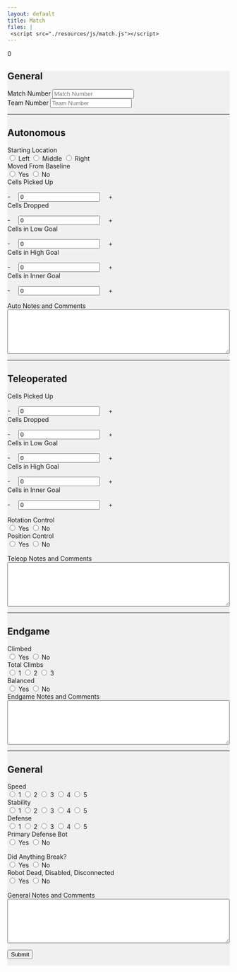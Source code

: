 ```yaml
---
layout: default
title: Match
files: |
 <script src="./resources/js/match.js"></script>
---
```

<div id='spinner'></div>
<div id='status'>0</div>
<div id='page' class="container-fluid" style="background-color: #f0f0f0; margin-bottom: 15px">
    <form>
        <div class="row">
            <div class="col">
                <h2>General</h2>
            </div>
        </div>
        <div class="row">
            <div class="col">
                <label class="mr-sm-2" for="matchNumber">Match Number</label>
                <input id="matchNumber" maxlength="3" onkeypress='return event.charCode >= 48 && event.charCode <= 57'
                    autocomplete="off" type="tel" class="form-control" placeholder="Match Number">
            </div>
            <div class="col">
                <label class="mr-sm-2" for="teamNumber">Team Number</label>
                <input id="teamNumber" maxlength="4" onkeypress='return event.charCode >= 48 && event.charCode <= 57'
                    autocomplete="off" type="tel" class="form-control" placeholder="Team Number">
            </div>
        </div>
        <hr />
        <div class="row">
            <div class="col-md">
                <h2>Autonomous</h2>
            </div>
        </div>
        <div class="row">
            <div class="col-6">
                <label class="mr-sm-2" style="display: block" for="startingLocation">Starting Location</label>
                <div id="startingLocation" class="btn-group btn-group-toggle" data-toggle="buttons">
                    <label id="startingLocationl1" class="btn btn-secondary">
                        <input type="radio" value="1" name="startingLocation" id="startingLocation1" autocomplete="off">
                        Left
                    </label>
                    <label id="startingLocationl2" class="btn btn-secondary">
                        <input type="radio" value="2" name="startingLocation" id="startingLocation2" autocomplete="off">
                        Middle
                    </label>
                    <label id="startingLocationl3" class="btn btn-secondary">
                        <input type="radio" value="3" name="startingLocation" id="startingLocation3" autocomplete="off">
                        Right
                    </label>
                </div>
            </div>
            <div class="col-6">
                <label class="mr-sm-2" style="display: block" for="movedBaseline">Moved From Baseline</label>
                <div id="movedBaseline" class="btn-group btn-group-toggle" data-toggle="buttons">
                    <label id="movedBaselineYes" class="btn btn-secondary">
                        <input type="radio" value="1" name="movedBaseline" id="movedBaselineYes" autocomplete="off">
                        Yes
                    </label>
                    <label id="movedBaselineNo" class="btn btn-secondary">
                        <input type="radio" value="0" name="movedBaseline" id="movedBaselineNo" autocomplete="off">
                        No
                    </label>
                </div>
            </div>
        </div>
        <div class="row" style="margin-bottom: 15px">
            <div class="col-lg col-md-3 col-sm-4 col-6">
				<div class="row">
					<div class="col-md">
						<label style="margin-bottom: 0px" for="autoCellsPickup">Cells Picked Up</label>
					</div>
				</div>
				<div class="row" style="margin-top:15px">
					<div class="col-md input-group">
						<a onclick="modifyAutoPickup_qty(-1)" class="btn btn-danger btn-lg" style="width: 50px; height: 50px; margin-right: 15px;" role="button">-</a>
						<input id="autoCellsPickup" maxlength="2" onkeypress='return event.charCode >= 48 && event.charCode <= 57' autocomplete="off"
						 type="tel" class="form-control" value="0">
						<a onclick="modifyAutoPickup_qty(1)" class="btn btn-success btn-lg" style="width: 50px; height: 50px; margin-left: 15px;" role="button">+</a>
					</div>
				</div>
			</div>
            <div class="col-lg col-md-3 col-sm-4 col-6">
				<div class="row">
					<div class="col-md">
						<label style="margin-bottom: 0px" for="autoCellsDropped">Cells Dropped</label>
					</div>
				</div>
				<div class="row" style="margin-top:15px">
					<div class="col-md input-group">
						<a onclick="modifyAutoDrop_qty(-1)" class="btn btn-danger btn-lg" style="width: 50px; height: 50px; margin-right: 15px;" role="button">-</a>
						<input id="autoCellsDropped" maxlength="2" onkeypress='return event.charCode >= 48 && event.charCode <= 57' autocomplete="off"
						 type="tel" class="form-control" value="0">
						<a onclick="modifyAutoDrop_qty(1)" class="btn btn-success btn-lg" style="width: 50px; height: 50px; margin-left: 15px;" role="button">+</a>
					</div>
				</div>
			</div>
            <div class="col-lg col-md-3 col-sm-4 col-6">
				<div class="row">
					<div class="col-md">
						<label style="margin-bottom: 0px" for="autoCellsLow">Cells in Low Goal</label>
					</div>
				</div>
				<div class="row" style="margin-top:15px">
					<div class="col-md input-group">
						<a onclick="modifyAutoLow_qty(-1)" class="btn btn-danger btn-lg" style="width: 50px; height: 50px; margin-right: 15px;" role="button">-</a>
						<input id="autoCellsLow" maxlength="2" onkeypress='return event.charCode >= 48 && event.charCode <= 57' autocomplete="off"
						 type="tel" class="form-control" value="0">
						<a onclick="modifyAutoLow_qty(1)" class="btn btn-success btn-lg" style="width: 50px; height: 50px; margin-left: 15px;" role="button">+</a>
					</div>
				</div>
			</div>
            <div class="col-lg col-md-3 col-sm-4 col-6">
				<div class="row">
					<div class="col-md">
						<label style="margin-bottom: 0px" for="autoCellsHigh">Cells in High Goal</label>
					</div>
				</div>
				<div class="row" style="margin-top:15px">
					<div class="col-md input-group">
						<a onclick="modifyAutoHigh_qty(-1)" class="btn btn-danger btn-lg" style="width: 50px; height: 50px; margin-right: 15px;" role="button">-</a>
						<input id="autoCellsHigh" maxlength="2" onkeypress='return event.charCode >= 48 && event.charCode <= 57' autocomplete="off"
						 type="tel" class="form-control" value="0">
						<a onclick="modifyAutoHigh_qty(1)" class="btn btn-success btn-lg" style="width: 50px; height: 50px; margin-left: 15px;" role="button">+</a>
					</div>
				</div>
			</div>
            <div class="col-lg col-md-3 col-sm-4 col-6">
				<div class="row">
					<div class="col-md">
						<label style="margin-bottom: 0px" for="autoCellsInner">Cells in Inner Goal</label>
					</div>
				</div>
				<div class="row" style="margin-top:15px">
					<div class="col-md input-group">
						<a onclick="modifyAutoInner_qty(-1)" class="btn btn-danger btn-lg" style="width: 50px; height: 50px; margin-right: 15px;" role="button">-</a>
						<input id="autoCellsInner" maxlength="2" onkeypress='return event.charCode >= 48 && event.charCode <= 57' autocomplete="off"
						 type="tel" class="form-control" value="0">
						<a onclick="modifyAutoInner_qty(1)" class="btn btn-success btn-lg" style="width: 50px; height: 50px; margin-left: 15px;" role="button">+</a>
					</div>
				</div>
			</div>
        </div>
        <div class="row">
            <div class="col">
                <label class="mr-sm-2" style="display: block" for="autoCommentSection">Auto Notes and Comments</label>
                <textarea autocomplete="off" style="width: 100%; height:100px" id="autoCommentSection"></textarea>
            </div>
        </div>
        <hr />
        <div class="row">
            <div class="col">
                <h2>Teleoperated</h2>
            </div>
        </div>
        <div class="row" style="margin-bottom: 15px">
                <div class="col-lg col-md-3 col-sm-4 col-6">
				<div class="row">
					<div class="col-md">
						<label style="margin-bottom: 0px" for="teleopCellsPickup">Cells Picked Up</label>
					</div>
				</div>
				<div class="row" style="margin-top:15px">
					<div class="col-md input-group">
						<a onclick="modifyTeleopPickup_qty(-1)" class="btn btn-danger btn-lg" style="width: 50px; height: 50px; margin-right: 15px;" role="button">-</a>
						<input id="teleopCellsPickup" maxlength="2" onkeypress='return event.charCode >= 48 && event.charCode <= 57' autocomplete="off"
						 type="tel" class="form-control" value="0">
						<a onclick="modifyTeleopPickup_qty(1)" class="btn btn-success btn-lg" style="width: 50px; height: 50px; margin-left: 15px;" role="button">+</a>
					</div>
				</div>
			</div>
            <div class="col-lg col-md-3 col-sm-4 col-6">
				<div class="row">
					<div class="col-md">
						<label style="margin-bottom: 0px" for="teleopCellsDropped">Cells Dropped</label>
					</div>
				</div>
				<div class="row" style="margin-top:15px">
					<div class="col-md input-group">
						<a onclick="modifyTeleopDrop_qty(-1)" class="btn btn-danger btn-lg" style="width: 50px; height: 50px; margin-right: 15px;" role="button">-</a>
						<input id="teleopCellsDropped" maxlength="2" onkeypress='return event.charCode >= 48 && event.charCode <= 57' autocomplete="off"
						 type="tel" class="form-control" value="0">
						<a onclick="modifyTeleopDrop_qty(1)" class="btn btn-success btn-lg" style="width: 50px; height: 50px; margin-left: 15px;" role="button">+</a>
					</div>
				</div>
			</div>
            <div class="col-lg col-md-3 col-sm-4 col-6">
				<div class="row">
					<div class="col-md">
						<label style="margin-bottom: 0px" for="teleopCellsLow">Cells in Low Goal</label>
					</div>
				</div>
				<div class="row" style="margin-top:15px">
					<div class="col-md input-group">
						<a onclick="modifyTeleopLow_qty(-1)" class="btn btn-danger btn-lg" style="width: 50px; height: 50px; margin-right: 15px;" role="button">-</a>
						<input id="teleopCellsLow" maxlength="2" onkeypress='return event.charCode >= 48 && event.charCode <= 57' autocomplete="off"
						 type="tel" class="form-control" value="0">
						<a onclick="modifyTeleopLow_qty(1)" class="btn btn-success btn-lg" style="width: 50px; height: 50px; margin-left: 15px;" role="button">+</a>
					</div>
				</div>
			</div>
            <div class="col-lg col-md-3 col-sm-4 col-6">
				<div class="row">
					<div class="col-md">
						<label style="margin-bottom: 0px" for="teleopCellsHigh">Cells in High Goal</label>
					</div>
				</div>
				<div class="row" style="margin-top:15px">
					<div class="col-md input-group">
						<a onclick="modifyTeleopHigh_qty(-1)" class="btn btn-danger btn-lg" style="width: 50px; height: 50px; margin-right: 15px;" role="button">-</a>
						<input id="teleopCellsHigh" maxlength="2" onkeypress='return event.charCode >= 48 && event.charCode <= 57' autocomplete="off"
						 type="tel" class="form-control" value="0">
						<a onclick="modifyTeleopHigh_qty(1)" class="btn btn-success btn-lg" style="width: 50px; height: 50px; margin-left: 15px;" role="button">+</a>
					</div>
				</div>
			</div>
            <div class="col-lg col-md-3 col-sm-4 col-6">
				<div class="row">
					<div class="col-md">
						<label style="margin-bottom: 0px" for="teleopCellsInner">Cells in Inner Goal</label>
					</div>
				</div>
				<div class="row" style="margin-top:15px">
					<div class="col-md input-group">
						<a onclick="modifyTeleopInner_qty(-1)" class="btn btn-danger btn-lg" style="width: 50px; height: 50px; margin-right: 15px;" role="button">-</a>
						<input id="teleopCellsInner" maxlength="2" onkeypress='return event.charCode >= 48 && event.charCode <= 57' autocomplete="off"
						 type="tel" class="form-control" value="0">
						<a onclick="modifyTeleopInner_qty(1)" class="btn btn-success btn-lg" style="width: 50px; height: 50px; margin-left: 15px;" role="button">+</a>
					</div>
				</div>
			</div>
        </div>
        <div class="row" style="margin-bottom: 15px">
            <div class="col-6">
                <label class="mr-sm-2" style="display: block" for="rotationControl">Rotation Control</label>
                <div id="rotationControl" class="btn-group btn-group-toggle" data-toggle="buttons">
                    <label id="rotationControlYes" class="btn btn-secondary">
                        <input type="radio" value="1" name="rotationControl" id="rotationControlYes" autocomplete="off">
                        Yes
                    </label>
                    <label id="rotationControlNo" class="btn btn-secondary">
                        <input type="radio" value="0" name="rotationControl" id="rotationControlNo" autocomplete="off">
                        No
                    </label>
                </div>
            </div>
            <div class="col-6">
                <label class="mr-sm-2" style="display: block" for="positionControl">Position Control</label>
                <div id="positionControl" class="btn-group btn-group-toggle" data-toggle="buttons">
                    <label id="positionControlYes" class="btn btn-secondary">
                        <input type="radio" value="1" name="positionControl" id="positionControlYes" autocomplete="off">
                        Yes
                    </label>
                    <label id="positionControlNo" class="btn btn-secondary">
                        <input type="radio" value="0" name="positionControl" id="positionControlNo" autocomplete="off">
                        No
                    </label>
                </div>
            </div>
        </div>
        <div class="row">
            <div class="col">
                <label class="mr-sm-2" style="display: block" for="teleopCommentSection">Teleop Notes and Comments</label>
                <textarea autocomplete="off" style="width: 100%; height:100px" id="teleopCommentSection"></textarea>
            </div>
        </div>
        <hr />
        <div class="row">
            <div class="col">
              <h2>Endgame</h2>
            </div>
        </div>
        <div class="row">
            <div class="col-4">
                <label class="mr-sm-2" style="display: block" for="selfClimb">Climbed</label>
                    <div id="selfClimb" class="btn-group btn-group-toggle" data-toggle="buttons">
                        <label id="selfClimbYes" class="btn btn-secondary">
                            <input type="radio" value="1" name="selfClimb" id="selfClimbYes" autocomplete="off">
                            Yes
                        </label>
                        <label id="selfClimbNo" class="btn btn-secondary">
                            <input type="radio" value="0" name="selfClimb" id="selfClimbNo" autocomplete="off">
                            No
                        </label>
                    </div>
            </div>
            <div class="col-4">
                <label class="mr-sm-2" style="display: block" for="totalClimb">Total Climbs</label>
                <div id="totalClimb" class="btn-group btn-group-toggle" data-toggle="buttons">
                    <label id="totalClimb1" class="btn btn-secondary">
                        <input type="radio" value="1" name="totalClimb" id="totalClimb1" autocomplete="off">
                            1
                    </label>
                    <label id="totalClimb2" class="btn btn-secondary">
                        <input type="radio" value="0" name="totalClimb" id="totalClimb2" autocomplete="off">
                        2
                    </label>
                    <label id="totalClimb3" class="btn btn-secondary">
                        <input type="radio" value="0" name="totalClimb" id="totalClimb3" autocomplete="off">
                        3
                    </label>
                </div>
            </div>
            <div class="col-4">
                <label class="mr-sm-2" style="display: block" for="balanced">Balanced</label>
                <div id="balanced" class="btn-group btn-group-toggle" data-toggle="buttons">
                    <label id="balancedYes" class="btn btn-secondary">
                    <input type="radio" value="1" name="balanced" id="balancedYes" autocomplete="off">
                        Yes
                    </label>
                    <label id="balancedNo" class="btn btn-secondary">
                    <input type="radio" value="0" name="balanced" id="balancedNo" autocomplete="off">
                        No
                    </label>
                </div>
            </div>
        </div>
        <div class="row">
            <div class="col">
                <label class="mr-sm-2" style="display: block" for="endgameCommentSection">Endgame Notes and Comments</label>
                <textarea autocomplete="off" style="width: 100%; height:100px" id="endgameCommentSection"></textarea>
            </div>
        </div>
        <hr />
        <div class="row">
            <div class="col">
                <h2>General</h2>
            </div>
        </div>
        <div class='row' style="margin-bottom: 15px">
            <div class="col-xl-3 col-lg-3 col-md-4 col-sm-4 col-6">
                <label class="mr-sm-2" style="display: block" for="speedRating">Speed</label>
                <div id="speedRating" class="btn-group btn-group-toggle" data-toggle="buttons">
                    <label id="speed1" class="btn btn-secondary">
                        <input type="radio" value="1" name="speedRating" id="speed1" autocomplete="off"> 1
                    </label>
                    <label id="speed2" class="btn btn-secondary">
                        <input type="radio" value="2" name="speedRating" id="speed2" autocomplete="off"> 2
                    </label>
                    <label id="speed3" class="btn btn-secondary">
                        <input type="radio" value="3" name="speedRating" id="speed3" autocomplete="off"> 3
                    </label>
                    <label id="speed4" class="btn btn-secondary">
                        <input type="radio" value="4" name="speedRating" id="speed4" autocomplete="off"> 4
                    </label>
                    <label id="speed5" class="btn btn-secondary">
                        <input type="radio" value="5" name="speedRating" id="speed5" autocomplete="off"> 5
                    </label>
                </div>
            </div>
            <div class="col-xl-3 col-lg-3 col-md-4 col-sm-4 col-6">
                <label class="mr-sm-2" style="display: block" for="stabilityRating">Stability</label>
                <div id="stabilityRating" class="btn-group btn-group-toggle" data-toggle="buttons">
                    <label id="stability1" class="btn btn-secondary">
                        <input type="radio" value="1" name="stabilityRating" id="stability1" autocomplete="off"> 1
                    </label>
                    <label id="stability2" class="btn btn-secondary">
                        <input type="radio" value="2" name="stabilityRating" id="stability2" autocomplete="off"> 2
                    </label>
                    <label id="stability3" class="btn btn-secondary">
                        <input type="radio" value="3" name="stabilityRating" id="stability3" autocomplete="off"> 3
                    </label>
                    <label id="stability4" class="btn btn-secondary">
                        <input type="radio" value="4" name="stabilityRating" id="stability4" autocomplete="off"> 4
                    </label>
                    <label id="stability5" class="btn btn-secondary">
                        <input type="radio" value="5" name="stabilityRating" id="stability5" autocomplete="off"> 5
                    </label>
                </div>
            </div>
            <div class="col-xl-3 col-lg-3 col-md-4 col-sm-4 col-6">
                <label class="mr-sm-2" style="display: block" for="defenseRating">Defense</label>
                <div id="defenseRating" class="btn-group btn-group-toggle" data-toggle="buttons">
                    <label id="defense1" class="btn btn-secondary">
                        <input type="radio" value="1" name="defesnseRating" id="defense1" autocomplete="off"> 1
                    </label>
                    <label id="defense2" class="btn btn-secondary">
                        <input type="radio" value="2" name="defenseRating" id="defense2" autocomplete="off"> 2
                    </label>
                    <label id="defense3" class="btn btn-secondary">
                        <input type="radio" value="3" name="defenseRating" id="defense3" autocomplete="off"> 3
                    </label>
                    <label id="defense4" class="btn btn-secondary">
                        <input type="radio" value="4" name="defenseRating" id="defense4" autocomplete="off"> 4
                    </label>
                    <label id="defense5" class="btn btn-secondary">
                        <input type="radio" value="5" name="defenseRating" id="defense5" autocomplete="off"> 5
                    </label>
                </div>
            </div>
            <div class="col-xl-3 col-lg-3 col-md-4 col-sm-4 col-6">
                <label class="mr-sm-2" style="display: block" for="primaryDefense">Primary Defense Bot</label>
                <div id="primaryDefense" class="btn-group btn-group-toggle" data-toggle="buttons">
                    <label id="primaryDefenseYes" class="btn btn-secondary">
                        <input type="radio" value="1" name="primaryDefense" id="primaryDefenseYes" autocomplete="off"> Yes
                    </label>
                    <label id="primaryDefenseNo" class="btn btn-secondary">
                        <input type="radio" value="2" name="primaryDefense" id="primaryDefenseNo" autocomplete="off"> No
                    </label>
                </div>
            </div>
        </div>
        <div class="row" style="margin-bottom: 15px">
            <div class="col">
                <label class="mr-sm-2" style="display: block" for="anythingBreak">Did Anything Break?</label>
                <div id="anythingBreak" class="btn-group btn-group-toggle" data-toggle="buttons">
                    <label id="anythingBreakYes" class="btn btn-secondary">
                        <input type="radio" value="1" name="anythingBreak" id="anythingBreakYes" autocomplete="off">
                        Yes
                    </label>
                    <label id="anythingBreakNo" class="btn btn-secondary">
                        <input type="radio" value="0" name="anythingBreak" id="anythingBreakNo" autocomplete="off"> No
                    </label>
                </div>
            </div>
            <div class="col">
                <label class="mr-sm-2" style="display: block" for="robotDead">Robot Dead, Disabled, Disconnected</label>
                <div id="robotDead" class="btn-group btn-group-toggle" data-toggle="buttons">
                    <label id="robotDeadYes" class="btn btn-secondary">
                        <input type="radio" value="1" name="robotDead" id="robotDeadYes" autocomplete="off"> Yes
                    </label>
                    <label id="robotDeadNo" class="btn btn-secondary">
                        <input type="radio" value="0" name="robotDead" id="robotDeadNo" autocomplete="off"> No
                    </label>
                </div>
            </div>
        </div>
        <div class="row">
            <div class="col">
                <label class="mr-sm-2" style="display: block" for="generalCommentSection">General Notes and Comments</label>
                <textarea autocomplete="off" style="width: 100%; height:100px" id="generalCommentSection"></textarea>
            </div>
        </div>
        <button id="Submit" class="btn btn-success" type="button" style="margin-top: 15px; margin-bottom: 15px">Submit</button>
    </form>
</div>
